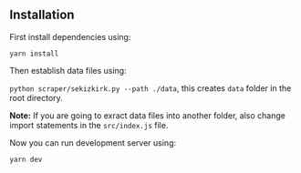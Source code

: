 ## Installation

First install dependencies using:

`yarn install`

Then establish data files using:

`python scraper/sekizkirk.py --path ./data`, this creates `data` folder in the root directory.

**Note:** If you are going to exract data files into another folder, also change import statements in the `src/index.js` file.

Now you can run development server using:

`yarn dev`
